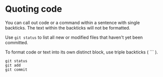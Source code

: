 # Quoting code

You can call out code or a command within a sentence with single backticks. The text within the backticks will not be formatted.

Use `git status` to list all new or modified files that haven't yet been committed.

To format code or text into its own distinct block, use triple backticks ( ``` ).


```
git status
git add
git commit
```
